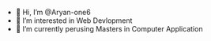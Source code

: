 - 👋 Hi, I’m @Aryan-one6
- 👀 I’m interested in Web Devlopment
- 🌱 I’m currently perusing Masters in Computer Application

<!---
Aryan-one6/Aryan-one6 is a ✨ special ✨ repository because its `README.md` (this file) appears on your GitHub profile.
You can click the Preview link to take a look at your changes.
--->
